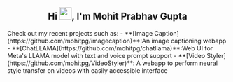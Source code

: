 <h2 align="center">Hi <img src="https://media.giphy.com/media/hvRJCLFzcasrR4ia7z/giphy.gif" width="28">, I'm Mohit Prabhav Gupta</h2>
Check out my recent projects such as:
- **[Image Caption](https://github.com/mohitpg/imagecaption)**:An image captioning webapp 
- **[ChatLLAMA](https://github.com/mohitpg/chatllama)**:Web UI for Meta's LLAMA model with text and voice prompt support
- **[Video Styler](https://github.com/mohitpg/VideoStyler)**: A webapp to perform neural style transfer on videos with easily accessible interface